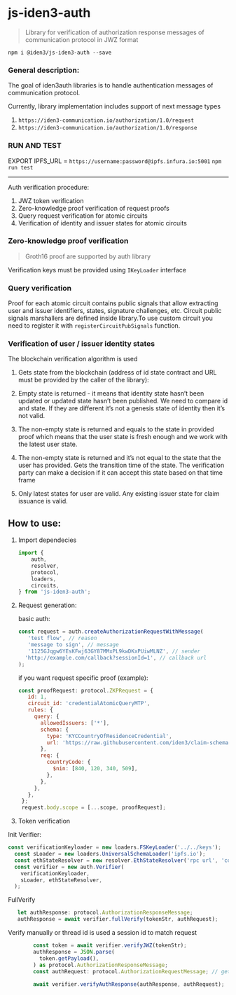 # js-iden3-auth

> Library for verification of authorization response messages of communication protocol in JWZ format
>


`npm i @iden3/js-iden3-auth --save`

### General description:

The goal of iden3auth libraries is to handle authentication messages of communication protocol.

Currently, library implementation includes support of next message types

1. `https://iden3-communication.io/authorization/1.0/request`
2. `https://iden3-communication.io/authorization/1.0/response`

### RUN AND TEST 

EXPORT IPFS_URL = `https://username:password@ipfs.infura.io:5001`
`npm run test`

---

Auth verification procedure:

1. JWZ token verification
2. Zero-knowledge proof verification of request proofs
3. Query request verification for atomic circuits 
4. Verification of identity and issuer states for atomic circuits

### Zero-knowledge proof verification

> Groth16 proof are supported by auth library
>

Verification keys must be provided using `IKeyLoader` interface

### Query verification 

Proof for each atomic circuit contains public signals that allow extracting user and issuer identifiers, states, signature challenges, etc.
Circuit public signals marshallers are defined inside library.To use custom circuit you need to register it with `registerCircuitPubSignals` function.


### Verification of user / issuer identity states

The blockchain verification algorithm is used

1. Gets state from the blockchain (address of id state contract and URL must be provided by the caller of the library):
  1. Empty state is returned - it means that identity state hasn’t been updated or updated state hasn’t been published. We need to compare id and state. If they are different it’s not a genesis state of identity then it’s not valid.
  2. The non-empty state is returned and equals to the state in provided proof which means that the user state is fresh enough and we work with the latest user state.
  3. The non-empty state is returned and it’s not equal to the state that the user has provided. Gets the transition time of the state. The verification party can make a decision if it can accept this state based on that time frame

2. Only latest states for user are valid. Any existing issuer state for claim issuance is valid.



## How to use:
1. Import dependecies 
    ``` javascript
    import {
        auth,
        resolver,
        protocol,
        loaders,
        circuits,
    } from 'js-iden3-auth';
    ``` 
2. Request generation:

    basic auth:
    ``` javascript
    const request = auth.createAuthorizationRequestWithMessage(
       'test flow', // reason 
       'message to sign', // message
       '1125GJqgw6YEsKFwj63GY87MMxPL9kwDKxPUiwMLNZ', // sender 
      'http://example.com/callback?sessionId=1', // callback url
    );
    ``` 
    if you want request specific proof (example):
     ``` javascript
    const proofRequest: protocol.ZKPRequest = {
        id: 1,
        circuit_id: 'credentialAtomicQueryMTP',
        rules: {
          query: {
            allowedIssuers: ['*'],
            schema: {
              type: 'KYCCountryOfResidenceCredential',
              url: 'https://raw.githubusercontent.com/iden3/claim-schema-vocab/main/schemas/json-ld/kyc-v2.json-ld',
            },
            req: {
              countryCode: {
                $nin: [840, 120, 340, 509],
              },
            },
          },
        },
      };
      request.body.scope = [...scope, proofRequest];
    ``` 


3. Token verification

  Init Verifier:

  ``` javascript
  const verificationKeyloader = new loaders.FSKeyLoader('../../keys');
    const sLoader = new loaders.UniversalSchemaLoader('ipfs.io');
    const ethStateResolver = new resolver.EthStateResolver('rpc url', 'contractAddress');
    const verifier = new auth.Verifier(
      verificationKeyloader,
      sLoader, ethStateResolver,
    );
  ``` 

  FullVerify

  ``` javascript
     let authResponse: protocol.AuthorizationResponseMessage;
     authResponse = await verifier.fullVerify(tokenStr, authRequest);
  ``` 

 Verify manually or thread id is used a session id to match request

  ``` javascript
          const token = await verifier.verifyJWZ(tokenStr);
          authResponse = JSON.parse(
            token.getPayload(),
          ) as protocol.AuthorizationResponseMessage;
          const authRequest: protocol.AuthorizationRequestMessage; // get request from you session storage. You can use authResponse.thid field
      
          await verifier.verifyAuthResponse(authResponse, authRequest);
  ``` 

  
